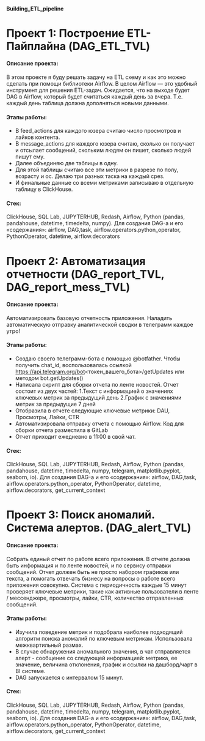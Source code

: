 #### Building_ETL_pipeline

# Проект 1: Построение ETL-Пайплайна (DAG_ETL_TVL)
#### Описание проекта:
В этом проекте я буду решать задачу на ETL схему и как это можно сделать при помощи библиотеки Airflow.
В целом Airflow — это удобный инструмент для решения ETL-задач.
Ожидается, что на выходе будет DAG в Airflow, который будет считаться каждый день за вчера. Т.е. каждый день таблица должна дополняться новыми данными.

#### Этапы работы:
* В feed_actions для каждого юзера считаю число просмотров и лайков контента.
* В message_actions для каждого юзера считаю, сколько он получает и отсылает сообщений, скольким людям он пишет, сколько людей пишут ему.
* Далее объединяю две таблицы в одну.
* Для этой таблицы считаю все эти метрики в разрезе по полу, возрасту и ос. Делаю три разных таска на каждый срез.
* И финальные данные со всеми метриками записываю в отдельную таблицу в ClickHouse.

#### Стек:
ClickHouse, SQL Lab, JUPYTERHUB, Redash, Airflow, Python (pandas, pandahouse, datetime, timedelta, numpy).
Для создания DAG-а и его «содержания»: airflow, DAG,task,  airflow.operators.python_operator, PythonOperator, datetime, airflow.decorators


# Проект 2: Автоматизация отчетности (DAG_report_TVL, DAG_report_mess_TVL)
#### Описание проекта:
Автоматизировать базовую отчетность приложения. Наладить автоматическую отправку аналитической сводки в телеграмм каждое утро!

#### Этапы работы:
* Создаю своего телеграмм-бота с помощью @botfather. Чтобы получить chat_id, воспользовалась ссылкой https://api.telegram.org/bot<токен_вашего_бота>/getUpdates  или методом bot.getUpdates()
* Напиcала скрипт для сборки отчета по ленте новостей.
  Отчет состоит из двух частей:
  1.Текст с информацией о значениях ключевых метрик за предыдущий день
  2.График с значениями метрик за предыдущие 7 дней
* Отобразила в отчете следующие ключевые метрики: DAU, Просмотры, Лайки, CTR
* Автоматизировала отправку отчета с помощью Airflow. Код для сборки отчета разместила в GitLab
* Отчет приходит ежедневно в 11:00 в свой чат.

#### Стек:
ClickHouse, SQL Lab, JUPYTERHUB, Redash, Airflow, Python (pandas, pandahouse, datetime, timedelta, numpy, telegram, matplotlib.pyplot, seaborn, io). Для создания DAG-а и его «содержания»: airflow, DAG,task,  airflow.operators.python_operator, PythonOperator, datetime, airflow.decorators, get_current_context


# Проект 3: Поиск аномалий. Система алертов. (DAG_alert_TVL)
#### Описание проекта:
Собрать единый отчет по работе всего приложения. В отчете должна быть информация и по ленте новостей, и по сервису отправки сообщений. 
Отчет должен быть не просто набором графиков или текста, а помогать отвечать бизнесу на вопросы о работе всего приложения совокупно.
Система с периодичность каждые 15 минут проверяет ключевые метрики, такие как активные пользователи в ленте / мессенджере, просмотры, лайки, CTR, количество отправленных сообщений.

#### Этапы работы:
* Изучила поведение метрик и подобрала наиболее подходящий алгоритм поиска аномалий по ключевым метрикам. Использовала межквартильный размах.
* В случае обнаружения аномального значения, в чат отправляется алерт - сообщение со следующей информацией: метрика, ее значение, величина отклонения, график и ссылки на дашборд/чарт в BI системе.
* DAG запускается с интервалом 15 минут.

#### Стек:
ClickHouse, SQL Lab, JUPYTERHUB, Redash, Airflow, Python (pandas, pandahouse, datetime, timedelta, numpy, telegram, matplotlib.pyplot, seaborn, io). Для создания DAG-а и его «содержания»: airflow, DAG,task,  airflow.operators.python_operator, PythonOperator, datetime, airflow.decorators, get_current_context

